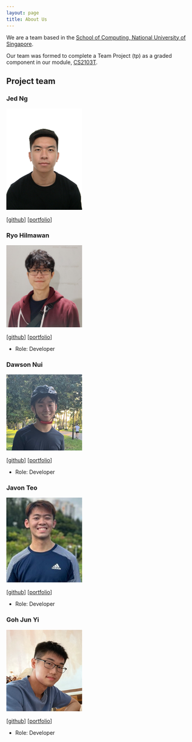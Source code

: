 ```yaml
---
layout: page
title: About Us
---
```


We are a team based in the [School of Computing, National University of Singapore](http://www.comp.nus.edu.sg).

Our team was formed to complete a Team Project (tp)
as a graded component in our module, [CS2103T](https://nusmods.com/modules/CS2103T/software-engineering).

## Project team

### Jed Ng

<img src="images/jednghk.png" width="200px">

[[github](https://github.com/jednghk)]
[[portfolio](team/jednghk.md)]

### Ryo Hilmawan

<img src="images/cloudhill.png" width="200px">

[[github](http://github.com/CloudHill)]
[[portfolio](team/cloudhill.md)]

* Role: Developer

### Dawson Nui

<img src="images/infrix.png" width="200px">

[[github](http://github.com/Infrix)]
[[portfolio](team/infrix.md)]

* Role: Developer

### Javon Teo

<img src="images/javonteo.png" width="200px">

[[github](http://github.com/JavonTeo)]
[[portfolio](team/javonteo.md)]

* Role: Developer

### Goh Jun Yi

<img src="images/junyi00.png" width="200px">

[[github](http://github.com/Junyi00)]
[[portfolio](team/junyi00.md)]

* Role: Developer
